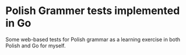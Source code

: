 # Polish Grammer tests implemented in Go

Some web-based tests for Polish grammar as a learning exercise in both
Polish and Go for myself.
